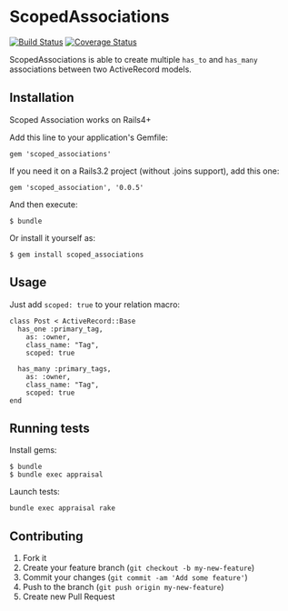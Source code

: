 # ScopedAssociations

[![Build Status](https://travis-ci.org/stefanoverna/scoped_associations.png?branch=master)](https://travis-ci.org/stefanoverna/scoped_associations)
[![Coverage Status](https://coveralls.io/repos/stefanoverna/scoped_associations/badge.png?branch=master)](https://coveralls.io/r/stefanoverna/scoped_associations?branch=master)

ScopedAssociations is able to create multiple `has_to` and `has_many`
associations between two ActiveRecord models.

## Installation
Scoped Association works on Rails4+

Add this line to your application's Gemfile:

    gem 'scoped_associations'
    
If you need it on a Rails3.2 project (without .joins support), add this one:

	gem 'scoped_association', '0.0.5'

And then execute:

    $ bundle

Or install it yourself as:

    $ gem install scoped_associations

## Usage

Just add `scoped: true` to your relation macro:

```
class Post < ActiveRecord::Base
  has_one :primary_tag,
    as: :owner,
    class_name: "Tag",
    scoped: true

  has_many :primary_tags,
    as: :owner,
    class_name: "Tag",
    scoped: true
end
```

## Running tests

Install gems:

```
$ bundle
$ bundle exec appraisal
```

Launch tests:

```
bundle exec appraisal rake
```

## Contributing

1. Fork it
2. Create your feature branch (`git checkout -b my-new-feature`)
3. Commit your changes (`git commit -am 'Add some feature'`)
4. Push to the branch (`git push origin my-new-feature`)
5. Create new Pull Request

